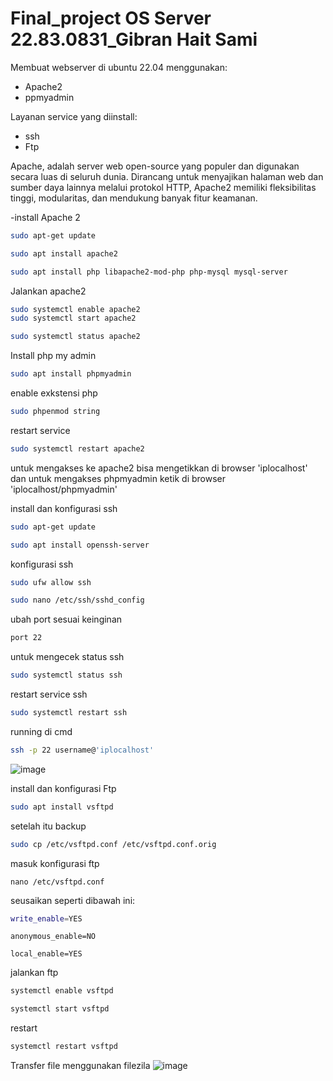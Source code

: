 # Final_project OS Server 22.83.0831_Gibran Hait Sami 

Membuat webserver di ubuntu 22.04 menggunakan:
   - Apache2
   - ppmyadmin
     
Layanan service yang diinstall:
   - ssh
   - Ftp

Apache, adalah server web open-source yang populer dan digunakan secara luas di seluruh dunia. Dirancang untuk menyajikan halaman web dan sumber daya lainnya melalui protokol HTTP, Apache2 memiliki fleksibilitas tinggi, modularitas, dan mendukung banyak fitur keamanan. 

-install Apache 2
```bash
sudo apt-get update
```
```bash
sudo apt install apache2
```
```bash
sudo apt install php libapache2-mod-php php-mysql mysql-server
```
Jalankan apache2
```bash
sudo systemctl enable apache2
sudo systemctl start apache2
```
```bash
sudo systemctl status apache2
```
Install php my admin
``` bash
sudo apt install phpmyadmin
```
enable exkstensi php
```bash
sudo phpenmod string
```
restart service 
```bash
sudo systemctl restart apache2
```

untuk mengakses ke apache2 bisa mengetikkan di browser 'iplocalhost' dan
untuk mengakses phpmyadmin ketik di browser 'iplocalhost/phpmyadmin'

install dan konfigurasi ssh
```bash
sudo apt-get update
```

```bash
sudo apt install openssh-server
```

konfigurasi ssh 
```bash
sudo ufw allow ssh
```

```bash
sudo nano /etc/ssh/sshd_config
```

ubah port sesuai keinginan 
```bash
port 22
```
untuk mengecek status ssh
```bash
sudo systemctl status ssh
```
restart service ssh
```bash
sudo systemctl restart ssh
```
running di cmd
```bash
ssh -p 22 username@'iplocalhost'
```
![image](https://github.com/gibran-haitsami/final-project/assets/148223934/dd2e4453-5833-42b9-8fbc-8ea62b8de359)


install dan konfigurasi Ftp 
```bash
sudo apt install vsftpd
```
setelah itu backup 
```bash
sudo cp /etc/vsftpd.conf /etc/vsftpd.conf.orig
```
masuk konfigurasi ftp 
```
nano /etc/vsftpd.conf
```
seusaikan seperti dibawah ini:
```bash
write_enable=YES
```
```
anonymous_enable=NO
```
```
local_enable=YES
```
jalankan ftp 
```bash
systemctl enable vsftpd
```
```bash
systemctl start vsftpd
```
restart 
```bash
systemctl restart vsftpd
```
Transfer file menggunakan filezila
![image](https://github.com/gibran-haitsami/final-project/assets/148223934/e3a26fa5-4696-4495-897b-3df4b9640aaf)













